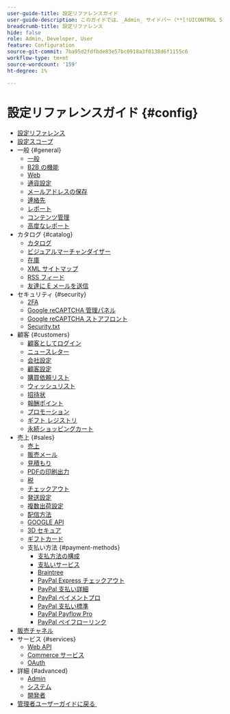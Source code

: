 ```yaml
---
user-guide-title: 設定リファレンスガイド
user-guide-description: このガイドでは、_Admin_ サイドバー（**[!UICONTROL Stores]**/_[!UICONTROL Settings]_/**[!UICONTROL Configuration]**）からアクセスできるすべてのストア設定のリファレンス情報を提供します。
breadcrumb-title: 設定リファレンス
hide: false
role: Admin, Developer, User
feature: Configuration
source-git-commit: 7ba95d2fdfbde83e57bc0918a3f0138d6f1155c6
workflow-type: tm+mt
source-wordcount: '159'
ht-degree: 1%

---
```



# 設定リファレンスガイド {#config}

- [設定リファレンス](guide-overview.md)
- [設定スコープ](scope-change.md)
- 一般 {#general}
   - [一般](./general/general.md)
   - [B2B の機能](./general/b2b-features.md)
   - [Web](./general/web.md)
   - [通貨設定](./general/currency-setup.md)
   - [メールアドレスの保存](./general/store-email-addresses.md)
   - [連絡先](./general/contacts.md)
   - [レポート](./general/reports.md)
   - [コンテンツ管理](./general/content-management.md)
   - [高度なレポート](./general/advanced-reporting.md)
- カタログ {#catalog}
   - [カタログ](./catalog/catalog.md)
   - [ビジュアルマーチャンダイザー](./catalog/visual-merchandiser.md)
   - [在庫](./catalog/inventory.md)
   - [XML サイトマップ](./catalog/xml-sitemap.md)
   - [RSS フィード](./catalog/rss-feeds.md)
   - [友達に E メールを送信](./catalog/email-to-a-friend.md)
- セキュリティ {#security}
   - [2FA](./security/2fa.md)
   - [Google reCAPTCHA 管理パネル](./security/google-recaptcha-admin.md)
   - [Google reCAPTCHA ストアフロント](./security/google-recaptcha-storefront.md)
   - [Security.txt](./security/security-txt.md)
- 顧客 {#customers}
   - [顧客としてログイン](./customers/login-as-customer.md)
   - [ニュースレター](./customers/newsletter.md)
   - [会社設定](./customers/company-configuration.md)
   - [顧客設定](./customers/customer-configuration.md)
   - [購買依頼リスト](./customers/requisition-lists.md)
   - [ウィッシュリスト](./customers/wishlist.md)
   - [招待状](./customers/invitations.md)
   - [報酬ポイント](./customers/reward-points.md)
   - [プロモーション](./customers/promotions.md)
   - [ギフト レジストリ](./customers/gift-registry.md)
   - [永続ショッピングカート](./customers/persistent-shopping-cart.md)
- 売上 {#sales}
   - [売上](./sales/sales.md)
   - [販売メール](./sales/sales-emails.md)
   - [見積もり](./sales/quotes.md)
   - [PDFの印刷出力](./sales/pdf-print-outs.md)
   - [税](./sales/tax.md)
   - [チェックアウト](./sales/checkout.md)
   - [発送設定](./sales/shipping-settings.md)
   - [複数出荷設定](./sales/multishipping-settings.md)
   - [配信方法](./sales/delivery-methods.md)
   - [GOOGLE API](./sales/google-api.md)
   - [3D セキュア](./sales/3d-secure.md)
   - [ギフトカード](./sales/gift-cards.md)
   - 支払い方法 {#payment-methods}
      - [支払方法の構成](./sales/payment-methods.md)
      - [支払いサービス](./sales/payment-services.md)
      - [Braintree](./sales/braintree.md)
      - [PayPal Express チェックアウト](./sales/paypal-express-checkout.md)
      - [PayPal 支払い詳細](./sales/paypal-payments-advanced.md)
      - [PayPal ペイメントプロ](./sales/paypal-payments-pro.md)
      - [PayPal 支払い標準](./sales/paypal-payments-standard.md)
      - [PayPal Payflow Pro](./sales/paypal-payflow-pro.md)
      - [PayPal ペイフローリンク](./sales/paypal-payflow-link.md)
- [販売チャネル](./sales-channels.md)
- サービス {#services}
   - [Web API](./services/magento-web-api.md)
   - [Commerce サービス](./services/saas.md)
   - [OAuth](./services/oauth.md)
- 詳細 {#advanced}
   - [Admin](./advanced/admin.md)
   - [システム](./advanced/system.md)
   - [開発者](./advanced/developer.md)
- [&#x200B; 管理者ユーザーガイドに戻る &#x200B;](https://experienceleague.adobe.com/ja/docs/commerce-admin/user-guides/home)

